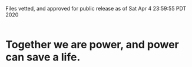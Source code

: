 Files vetted, and approved for public release as of Sat Apr  4 23:59:55 PDT 2020<br><br><h1>Together we are power, and power can save a life.</h1>
